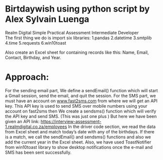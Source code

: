 # Birtdaywish using python script by Alex Sylvain Luenga
Realm Digital Simple Practical Assessment Intermediate Developer  
The first thing we do is import six libraries: 
1.pandas
2.datetime
3.smtplib
4.time
5.requests
6.win10toast

Also create an Excel sheet for containing records like this: Name, Email, Contact, Birthday, and Year.

# Approach:

For the sending email part, We define a sendEmail() function which will start a Gmail session, send the email, and quit the session.
For the SMS part, we must have an account on www.fast2sms.com from where we will get an API key. This API key is used to send SMS over mobile numbers using your account on fast2sms then We create a sendsms() function which will verify the API key and send SMS. (This was just one plus )
But here we have been given an API link: https://interview-assessment-1.realmdigital.co.za/employees 
In the driver code section, we read the data from Excel sheet and match today’s date with any of the birthdays. If there is a match, we call the sendEmail() and sendsms() functions and also we add the current year in the Excel sheet. Also, we have used ToastNotifier from win10toast library to show desktop notifications once the e-mail and SMS has been sent successfully.
